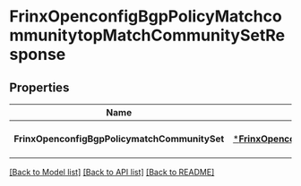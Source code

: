 # FrinxOpenconfigBgpPolicyMatchcommunitytopMatchCommunitySetResponse

## Properties
Name | Type | Description | Notes
------------ | ------------- | ------------- | -------------
**FrinxOpenconfigBgpPolicymatchCommunitySet** | [***FrinxOpenconfigBgpPolicyMatchcommunitytopMatchCommunitySet**](frinx.openconfig.bgp.policy.matchcommunitytop.MatchCommunitySet.md) |  | [optional] [default to null]

[[Back to Model list]](../README.md#documentation-for-models) [[Back to API list]](../README.md#documentation-for-api-endpoints) [[Back to README]](../README.md)


